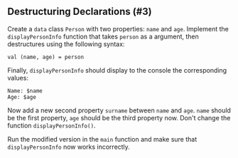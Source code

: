 ## Destructuring Declarations (#3)

Create a `data` class `Person` with two properties: `name` and `age`. Implement the `displayPersonInfo` 
function that takes `person` as a argument, then destructures using the following syntax:

```
val (name, age) = person
```
 
Finally, `displayPersonInfo` should display to the console the corresponding values:

```
Name: $name
Age: $age
```

Now add a new second property `surname` between `name` and `age`. `name` should be the first property, `age`
should be the third property now. Don't change the function `displayPersonInfo()`.

Run the modified version in the `main` function and make sure that `displayPersonInfo` now works incorrectly. 